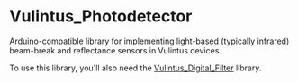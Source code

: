 # Vulintus_Photodetector
Arduino-compatible library for implementing light-based (typically infrared) beam-break and reflectance sensors in Vulintus devices.

To use this library, you'll also need the [Vulintus_Digital_Filter](https://github.com/Vulintus/Vulintus_Digital_Filter) library.

